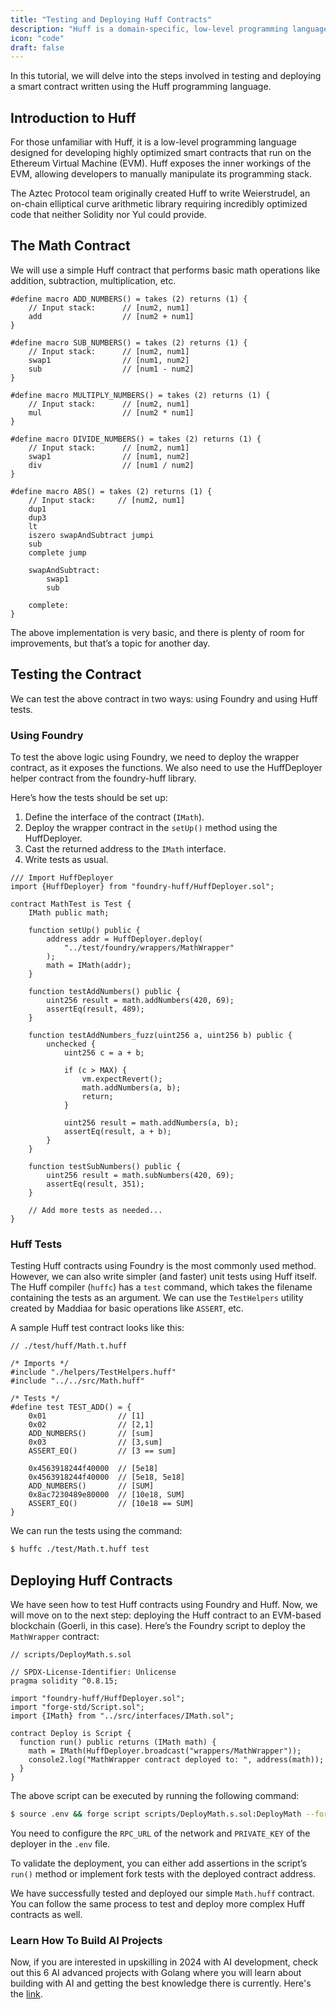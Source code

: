 ```yaml
---
title: "Testing and Deploying Huff Contracts"
description: "Huff is a domain-specific, low-level programming language designed explicitly for writing smart contracts on the Ethereum blockchain."
icon: "code"
draft: false
---
```


In this tutorial, we will delve into the steps involved in testing and deploying a smart contract written using the Huff programming language.

## Introduction to Huff

For those unfamiliar with Huff, it is a low-level programming language designed for developing highly optimized smart contracts that run on the Ethereum Virtual Machine (EVM). Huff exposes the inner workings of the EVM, allowing developers to manually manipulate its programming stack.

The Aztec Protocol team originally created Huff to write Weierstrudel, an on-chain elliptical curve arithmetic library requiring incredibly optimized code that neither Solidity nor Yul could provide.

## The Math Contract

We will use a simple Huff contract that performs basic math operations like addition, subtraction, multiplication, etc.

```huff
#define macro ADD_NUMBERS() = takes (2) returns (1) {
    // Input stack:      // [num2, num1]
    add                  // [num2 + num1]
}

#define macro SUB_NUMBERS() = takes (2) returns (1) {
    // Input stack:      // [num2, num1]
    swap1                // [num1, num2]
    sub                  // [num1 - num2]
}

#define macro MULTIPLY_NUMBERS() = takes (2) returns (1) {
    // Input stack:      // [num2, num1]
    mul                  // [num2 * num1]
}

#define macro DIVIDE_NUMBERS() = takes (2) returns (1) {
    // Input stack:      // [num2, num1]
    swap1                // [num1, num2]
    div                  // [num1 / num2]
}

#define macro ABS() = takes (2) returns (1) {
    // Input stack:     // [num2, num1]
    dup1
    dup3
    lt
    iszero swapAndSubtract jumpi
    sub
    complete jump

    swapAndSubtract:
        swap1
        sub

    complete:
}
```

The above implementation is very basic, and there is plenty of room for improvements, but that’s a topic for another day.

## Testing the Contract

We can test the above contract in two ways: using Foundry and using Huff tests.

### Using Foundry

To test the above logic using Foundry, we need to deploy the wrapper contract, as it exposes the functions. We also need to use the HuffDeployer helper contract from the foundry-huff library.

Here’s how the tests should be set up:

1. Define the interface of the contract (`IMath`).
2. Deploy the wrapper contract in the `setUp()` method using the HuffDeployer.
3. Cast the returned address to the `IMath` interface.
4. Write tests as usual.

```solidity
/// Import HuffDeployer
import {HuffDeployer} from "foundry-huff/HuffDeployer.sol";

contract MathTest is Test {
    IMath public math;

    function setUp() public {
        address addr = HuffDeployer.deploy(
            "../test/foundry/wrappers/MathWrapper"
        );
        math = IMath(addr);
    }

    function testAddNumbers() public {
        uint256 result = math.addNumbers(420, 69);
        assertEq(result, 489);
    }

    function testAddNumbers_fuzz(uint256 a, uint256 b) public {
        unchecked {
            uint256 c = a + b;

            if (c > MAX) {
                vm.expectRevert();
                math.addNumbers(a, b);
                return;
            }

            uint256 result = math.addNumbers(a, b);
            assertEq(result, a + b);
        }
    }

    function testSubNumbers() public {
        uint256 result = math.subNumbers(420, 69);
        assertEq(result, 351);
    }

    // Add more tests as needed...
}
```

### Huff Tests

Testing Huff contracts using Foundry is the most commonly used method. However, we can also write simpler (and faster) unit tests using Huff itself. The Huff compiler (`huffc`) has a `test` command, which takes the filename containing the tests as an argument. We can use the `TestHelpers` utility created by Maddiaa for basic operations like `ASSERT`, etc.

A sample Huff test contract looks like this:

```solidity
// ./test/huff/Math.t.huff

/* Imports */
#include "./helpers/TestHelpers.huff"
#include "../../src/Math.huff"

/* Tests */
#define test TEST_ADD() = {
    0x01                // [1]
    0x02                // [2,1]
    ADD_NUMBERS()       // [sum]
    0x03                // [3,sum]
    ASSERT_EQ()         // [3 == sum]

    0x4563918244f40000  // [5e18]
    0x4563918244f40000  // [5e18, 5e18]
    ADD_NUMBERS()       // [SUM]
    0x8ac7230489e80000  // [10e18, SUM]
    ASSERT_EQ()         // [10e18 == SUM]
}
```

We can run the tests using the command:

```bash
$ huffc ./test/Math.t.huff test
```

## Deploying Huff Contracts

We have seen how to test Huff contracts using Foundry and Huff. Now, we will move on to the next step: deploying the Huff contract to an EVM-based blockchain (Goerli, in this case). Here’s the Foundry script to deploy the `MathWrapper` contract:

```solidity
// scripts/DeployMath.s.sol

// SPDX-License-Identifier: Unlicense
pragma solidity ^0.8.15;

import "foundry-huff/HuffDeployer.sol";
import "forge-std/Script.sol";
import {IMath} from "../src/interfaces/IMath.sol";

contract Deploy is Script {
  function run() public returns (IMath math) {
    math = IMath(HuffDeployer.broadcast("wrappers/MathWrapper"));
    console2.log("MathWrapper contract deployed to: ", address(math));
  }
}
```

The above script can be executed by running the following command:

```bash
$ source .env && forge script scripts/DeployMath.s.sol:DeployMath --fork-url $RPC_URL --private-key $PRIVATE_KEY --broadcast
```

You need to configure the `RPC_URL` of the network and `PRIVATE_KEY` of the deployer in the `.env` file.

To validate the deployment, you can either add assertions in the script’s `run()` method or implement fork tests with the deployed contract address.

We have successfully tested and deployed our simple `Math.huff` contract. You can follow the same process to test and deploy more complex Huff contracts as well.

### Learn How To Build AI Projects

Now, if you are interested in upskilling in 2024 with AI development, check out this 6 AI advanced projects with Golang where you will learn about building with AI and getting the best knowledge there is currently. Here's the [link](https://akhilsharmatech.gumroad.com/l/zgxqq).
